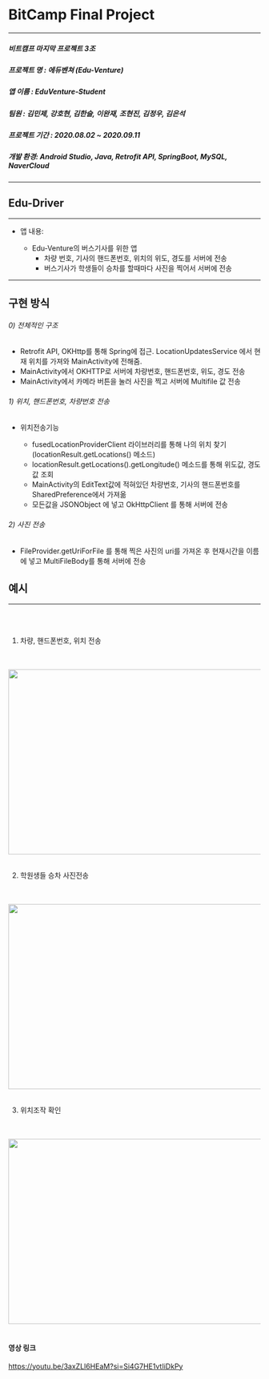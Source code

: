 
# BitCamp Final Project
<hr/>

##### 비트캠프 마지막 프로젝트 3조
##### 프로젝트 명 : 에듀벤쳐 (Edu-Venture)
##### 앱 이름 : EduVenture-Student
##### 팀원 : 김민제, 강호현, 김한슬, 이완재, 조현진, 김정우, 김은석
##### 프로젝트 기간 : 2020.08.02 ~ 2020.09.11
##### 개발 환경: Android Studio, Java, Retrofit API, SpringBoot, MySQL, NaverCloud
<hr/>

## Edu-Driver
<hr/>

+ 앱 내용:

    + Edu-Venture의 버스기사를 위한 앱
        + 차량 번호, 기사의 핸드폰번호, 위치의 위도, 경도를 서버에 전송
        + 버스기사가 학생들이 승차를 할때마다 사진을 찍어서 서버에 전송


<hr/>

## 구현 방식

######  0) 전체적인 구조

+ Retrofit API, OKHttp를 통해 Spring에 접근. LocationUpdatesService 에서 현재 위치를 가져와 MainActivity에 전해줌.
+ MainActivity에서 OKHTTP로 서버에 차량번호, 핸드폰번호, 위도, 경도 전송
+ MainActivity에서 카메라 버튼을 눌러 사진을 찍고 서버에 Multifile 값 전송


######  1) 위치, 핸드폰번호, 차량번호 전송

+ 위치전송기능

    + fusedLocationProviderClient 라이브러리를 통해 나의 위치 찾기(locationResult.getLocations() 메소드)
    + locationResult.getLocations().getLongitude() 메소드를 통해 위도값, 경도값 조회
    + MainActivity의 EditText값에 적혀있던 차량번호, 기사의 핸드폰번호를 SharedPreference에서 가져옮
    + 모든값을 JSONObject 에 넣고 OkHttpClient 를 통해 서버에 전송

######  2) 사진 전송

+   FileProvider.getUriForFile 를 통해 찍은 사진의 uri를 가져온 후 현재시간을 이름에 넣고 MultiFileBody를 통해 서버에 전송


## 예시

<hr/>


<br/>
<br/>

1) 차량, 핸드폰번호, 위치 전송


<br/>
<br/>

<img src="./images/1.gif"  width="700" height="370">

<br/>
<br/>


2) 학원생들 승차 사진전송

<br/>
<br/>

<img src="./images/2.gif"  width="700" height="370">


<br/>
<br/>

3) 위치조작 확인

<br/>
<br/>





<img src="./images/3.gif"  width="700" height="370">

<br/>
<br/>


#### 영상 링크
https://youtu.be/3axZLl6HEaM?si=Si4G7HE1vtIiDkPy